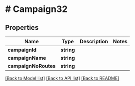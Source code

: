 # # Campaign32

## Properties

Name | Type | Description | Notes
------------ | ------------- | ------------- | -------------
**campaignId** | **string** |  |
**campaignName** | **string** |  |
**campaignNoRoutes** | **string** |  |

[[Back to Model list]](../../README.md#models) [[Back to API list]](../../README.md#endpoints) [[Back to README]](../../README.md)
